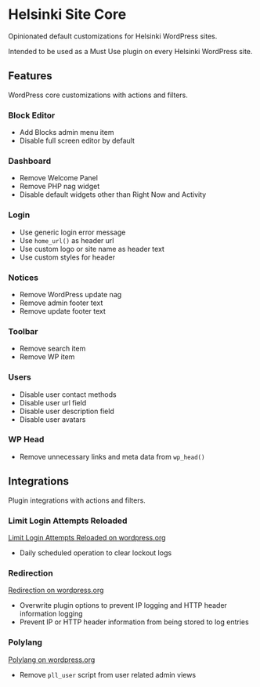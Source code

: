 # Helsinki Site Core
Opinionated default customizations for Helsinki WordPress sites.

Intended to be used as a Must Use plugin on every Helsinki WordPress site.

## Features
WordPress core customizations with actions and filters.

### Block Editor
- Add Blocks admin menu item
- Disable full screen editor by default

### Dashboard
- Remove Welcome Panel
- Remove PHP nag widget
- Disable default widgets other than Right Now and Activity

### Login
- Use generic login error message
- Use `home_url()` as header url
- Use custom logo or site name as header text
- Use custom styles for header

### Notices
- Remove WordPress update nag
- Remove admin footer text
- Remove update footer text

### Toolbar
- Remove search item
- Remove WP item

### Users
- Disable user contact methods
- Disable user url field
- Disable user description field
- Disable user avatars

### WP Head
- Remove unnecessary links and meta data from `wp_head()`

## Integrations
Plugin integrations with actions and filters.

### Limit Login Attempts Reloaded
[Limit Login Attempts Reloaded on wordpress.org](https://fi.wordpress.org/plugins/limit-login-attempts-reloaded/)

- Daily scheduled operation to clear lockout logs

### Redirection
[Redirection on wordpress.org](https://fi.wordpress.org/plugins/redirection/)

- Overwrite plugin options to prevent IP logging and HTTP header information logging
- Prevent IP or HTTP header information from being stored to log entries

### Polylang
[Polylang on wordpress.org](https://fi.wordpress.org/plugins/polylang/)

- Remove `pll_user` script from user related admin views
